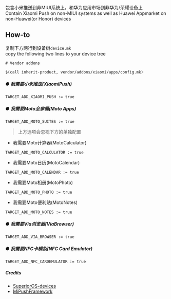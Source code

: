 包含小米推送到非MIUI系统上，和华为应用市场到非华为/荣耀设备上  
Contain Xiaomi Push on non-MIUI systems as well as Huawei Appmarket on non-Huawei(or Honor) devices

## How-to
复制下方两行到设备树`device.mk`  
copy the following two lines to your device tree
```
# Vendor addons

$(call inherit-product, vendor/addons/xiaomi/apps/config.mk)
```
##### ● 我需要小米推送(XiaomiPush)
```
TARGET_ADD_XIAOMI_PUSH := true
```
##### ● 我需要Moto全家桶(Moto Apps)
```
TARGET_ADD_MOTO_SUITES := true
```
> 上方选项会忽视下方的单独配置  
+ 我需要Moto计算器(MotoCalculator)
```
TARGET_ADD_MOTO_CALCULATOR := true
```
+ 我需要Moto日历(MotoCalendar)
```
TARGET_ADD_MOTO_CALENDAR := true
```
+ 我需要Moto相册(MotoPhoto)
```
TARGET_ADD_MOTO_PHOTO := true
```
+ 我需要Moto便利贴(MotoNotes)
```
TARGET_ADD_MOTO_NOTES := true
```
##### ● 我需要Via浏览器(ViaBrowser)
```
TARGET_ADD_VIA_BROWSER := true
```
##### ● 我需要NFC卡模拟(NFC Card Emulator)
```
TARGET_ADD_NFC_CARDEMULATOR := true
```

##### Credits
+ [SuperiorOS-devices](https://github.com/SuperiorOS-devices)
+ [MiPushFramework](https://github.com/NihilityT/MiPushFramework)
